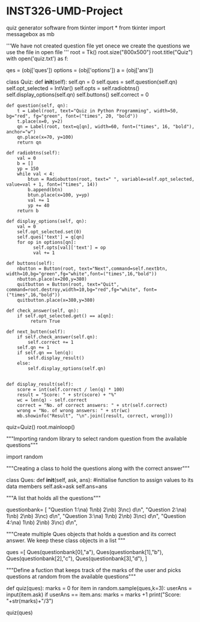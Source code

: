 # INST326-UMD-Project
quiz generator software 
from tkinter import *
from tkinter import messagebox as mb


'''We have not created question file yet onece we create the questions we use the file in open file 
'''
root = Tk()
root.size("800x500")
root.title("Quiz")
with open('quiz.txt') as f:
   
qes = (obj['ques'])
options = (obj['options'])
a = (obj['ans'])

class Quiz:
    def __init__(self):
        self.qn = 0
        self.ques = self.question(self.qn)
        self.opt_selected = IntVar()
        self.opts = self.radiobtns()
        self.display_options(self.qn)
        self.buttons()
        self.correct = 0

    def question(self, qn):
        t = Label(root, text="Quiz in Python Programming", width=50, bg="red", fg="green", font=("times", 20, "bold"))
        t.place(x=0, y=2)
        qn = Label(root, text=q[qn], width=60, font=("times", 16, "bold"), anchor="w")
        qn.place(x=70, y=100)
        return qn

    def radiobtns(self):
        val = 0
        b = []
        yp = 150
        while val < 4:
            btun = Radiobutton(root, text=" ", variable=self.opt_selected, value=val + 1, font=("times", 14))
            b.append(btn)
            btun.place(x=100, y=yp)
            val += 1
            yp += 40
        return b

    def display_options(self, qn):
        val = 0
        self.opt_selected.set(0)
        self.ques['text'] = q[qn]
        for op in options[qn]:
              self.opts[val]['text'] = op
              val += 1

    def buttons(self):
        nbutton = Button(root, text="Next",command=self.nextbtn, width=10,bg="green",fg="white",font=("times",16,"bold"))
        nbutton.place(x=200,y=380)
        quitbutton = Button(root, text="Quit", command=root.destroy,width=10,bg="red",fg="white", font=("times",16,"bold"))
        quitbutton.place(x=380,y=380)

    def check_answer(self, qn):
        if self.opt_selected.get() == a[qn]:
             return True

    def next_butten(self):
        if self.check_answer(self.qn):
            self.correct += 1
        self.qn += 1
        if self.qn == len(q):
            self.display_result()
        else:
            self.display_options(self.qn)       


    def display_result(self):
        score = int(self.correct / len(q) * 100)
        result = "Score: " + str(score) + "%"
        wc = len(q) - self.correct
        correct = "No. of correct answers: " + str(self.correct)
        wrong = "No. of wrong answers: " + str(wc)
        mb.showinfo("Result", "\n".join([result, correct, wrong]))



quiz=Quiz()
root.mainloop()







"""Importing random library to select random question from the available questions"""

import random

"""Creating a class to hold the questions along with the correct answer"""

class Ques:
def __init__(self, ask, ans): #initialise function to assign values to its data members
self.ask=ask
self.ans=ans

"""A list that holds all the questions"""

questionbank= [
"Question 1:\na) 1\nb) 2\nb) 3\nc) d\n",
"Question 2:\na) 1\nb) 2\nb) 3\nc) d\n",
"Question 3:\na) 1\nb) 2\nb) 3\nc) d\n",
"Question 4:\na) 1\nb) 2\nb) 3\nc) d\n",

"""Create multiple Ques objects that holds a question and its correct answer.
We keep these class objects in a list
"""

ques =[
Ques(questionbank[0],"a"),
Ques(questionbank[1],"b"),
Ques(questionbank[2],"c"),
Ques(questionbank[3],"d"),
]

"""Define a fuction that keeps track of the marks of the user and picks questions at random from the available questions"""

def quiz(ques):
marks = 0
for item in random.sample(ques,k=3):
userAns = input(item.ask)
if userAns == item.ans:
marks = marks +1
print("Score: "+str(marks)+"/3")

quiz(ques)
